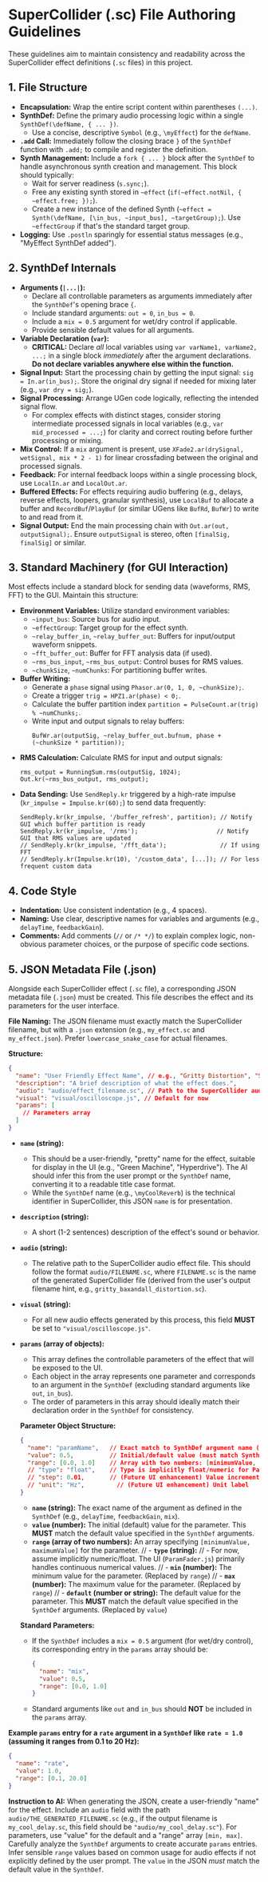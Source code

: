 # SuperCollider (.sc) File Authoring Guidelines

These guidelines aim to maintain consistency and readability across the SuperCollider effect definitions (`.sc` files) in this project.

## 1. File Structure

-   **Encapsulation:** Wrap the entire script content within parentheses `(...)`.
-   **SynthDef:** Define the primary audio processing logic within a single `SynthDef(\defName, { ... })`.
    -   Use a concise, descriptive `Symbol` (e.g., `\myEffect`) for the `defName`.
-   **`.add` Call:** Immediately follow the closing brace `}` of the `SynthDef` function with `.add;` to compile and register the definition.
-   **Synth Management:** Include a `fork { ... }` block after the `SynthDef` to handle asynchronous synth creation and management. This block should typically:
    -   Wait for server readiness (`s.sync;`).
    -   Free any existing synth stored in `~effect` (`if(~effect.notNil, { ~effect.free; });`).
    -   Create a new instance of the defined Synth (`~effect = Synth(\defName, [\in_bus, ~input_bus], ~targetGroup);`). Use `~effectGroup` if that's the standard target group.
-   **Logging:** Use `.postln` sparingly for essential status messages (e.g., "MyEffect SynthDef added").

## 2. SynthDef Internals

-   **Arguments (`|...|`):**
    -   Declare all controllable parameters as arguments immediately after the `SynthDef`'s opening brace `{`.
    -   Include standard arguments: `out = 0`, `in_bus = 0`.
    -   Include a `mix = 0.5` argument for wet/dry control if applicable.
    -   Provide sensible default values for all arguments.
-   **Variable Declaration (`var`):**
    -   **CRITICAL:** Declare *all* local variables using `var varName1, varName2, ...;` in a single block *immediately* after the argument declarations. **Do not declare variables anywhere else within the function.**
-   **Signal Input:** Start the processing chain by getting the input signal: `sig = In.ar(in_bus);`. Store the original dry signal if needed for mixing later (e.g., `var dry = sig;`).
-   **Signal Processing:** Arrange UGen code logically, reflecting the intended signal flow.
    -   For complex effects with distinct stages, consider storing intermediate processed signals in local variables (e.g., `var mid_processed = ...;`) for clarity and correct routing before further processing or mixing.
-   **Mix Control:** If a `mix` argument is present, use `XFade2.ar(drySignal, wetSignal, mix * 2 - 1)` for linear crossfading between the original and processed signals.
-   **Feedback:** For internal feedback loops within a single processing block, use `LocalIn.ar` and `LocalOut.ar`.
-   **Buffered Effects:** For effects requiring audio buffering (e.g., delays, reverse effects, loopers, granular synthesis), use `LocalBuf` to allocate a buffer and `RecordBuf`/`PlayBuf` (or similar UGens like `BufRd`, `BufWr`) to write to and read from it.
-   **Signal Output:** End the main processing chain with `Out.ar(out, outputSignal);`. Ensure `outputSignal` is stereo, often `[finalSig, finalSig]` or similar.

## 3. Standard Machinery (for GUI Interaction)

Most effects include a standard block for sending data (waveforms, RMS, FFT) to the GUI. Maintain this structure:

-   **Environment Variables:** Utilize standard environment variables:
    -   `~input_bus`: Source bus for audio input.
    -   `~effectGroup`: Target group for the effect synth.
    -   `~relay_buffer_in`, `~relay_buffer_out`: Buffers for input/output waveform snippets.
    -   `~fft_buffer_out`: Buffer for FFT analysis data (if used).
    -   `~rms_bus_input`, `~rms_bus_output`: Control buses for RMS values.
    -   `~chunkSize`, `~numChunks`: For partitioning buffer writes.
-   **Buffer Writing:**
    -   Generate a `phase` signal using `Phasor.ar(0, 1, 0, ~chunkSize);`.
    -   Create a trigger `trig = HPZ1.ar(phase) < 0;`.
    -   Calculate the buffer partition index `partition = PulseCount.ar(trig) % ~numChunks;`.
    -   Write input and output signals to relay buffers:
        ```supercollider
        BufWr.ar(outputSig, ~relay_buffer_out.bufnum, phase + (~chunkSize * partition));
        ```
-   **RMS Calculation:** Calculate RMS for input and output signals:
    ```supercollider
    rms_output = RunningSum.rms(outputSig, 1024);
    Out.kr(~rms_bus_output, rms_output);
    ```
-   **Data Sending:** Use `SendReply.kr` triggered by a high-rate impulse (`kr_impulse = Impulse.kr(60);`) to send data frequently:
    ```supercollider
    SendReply.kr(kr_impulse, '/buffer_refresh', partition); // Notify GUI which buffer partition is ready
    SendReply.kr(kr_impulse, '/rms');                      // Notify GUI that RMS values are updated
    // SendReply.kr(kr_impulse, '/fft_data');               // If using FFT
    // SendReply.kr(Impulse.kr(10), '/custom_data', [...]); // For less frequent custom data
    ```

## 4. Code Style

-   **Indentation:** Use consistent indentation (e.g., 4 spaces).
-   **Naming:** Use clear, descriptive names for variables and arguments (e.g., `delayTime`, `feedbackGain`).
-   **Comments:** Add comments (`//` or `/* */`) to explain complex logic, non-obvious parameter choices, or the purpose of specific code sections.

## 5. JSON Metadata File (.json)

Alongside each SuperCollider effect (`.sc` file), a corresponding JSON metadata file (`.json`) must be created. This file describes the effect and its parameters for the user interface.

**File Naming:** The JSON filename must exactly match the SuperCollider filename, but with a `.json` extension (e.g., `my_effect.sc` and `my_effect.json`). 
Prefer `lowercase_snake_case` for actual filenames.

**Structure:**

```json
{
  "name": "User Friendly Effect Name", // e.g., "Gritty Distortion", "Shimmering Reverb"
  "description": "A brief description of what the effect does.",
  "audio": "audio/effect_filename.sc", // Path to the SuperCollider audio file
  "visual": "visual/oscilloscope.js", // Default for now
  "params": [
    // Parameters array
  ]
}
```

-   **`name` (string):**
    -   This should be a user-friendly, "pretty" name for the effect, suitable for display in the UI (e.g., "Green Machine", "Hyperdrive"). The AI should infer this from the user prompt or the `SynthDef` name, converting it to a readable title case format.
    -   While the `SynthDef` name (e.g., `\myCoolReverb`) is the technical identifier in SuperCollider, this JSON `name` is for presentation.
-   **`description` (string):**
    -   A short (1-2 sentences) description of the effect's sound or behavior.
-   **`audio` (string):**
    -   The relative path to the SuperCollider audio effect file. This should follow the format `audio/FILENAME.sc`, where `FILENAME.sc` is the name of the generated SuperCollider file (derived from the user's output filename hint, e.g., `gritty_baxandall_distortion.sc`).
-   **`visual` (string):**
    -   For all new audio effects generated by this process, this field **MUST** be set to `"visual/oscilloscope.js"`.
-   **`params` (array of objects):**
    -   This array defines the controllable parameters of the effect that will be exposed to the UI.
    -   Each object in the array represents one parameter and corresponds to an argument in the `SynthDef` (excluding standard arguments like `out`, `in_bus`).
    -   The order of parameters in this array should ideally match their declaration order in the `SynthDef` for consistency.

    **Parameter Object Structure:**
    ```json
    {
      "name": "paramName",   // Exact match to SynthDef argument name (e.g., "drive", "bass")
      "value": 0.5,          // Initial/default value (must match SynthDef default)
      "range": [0.0, 1.0]    // Array with two numbers: [minimumValue, maximumValue]
      // "type": "float",    // Type is implicitly float/numeric for ParamFader
      // "step": 0.01,       // (Future UI enhancement) Value increment step
      // "unit": "Hz",         // (Future UI enhancement) Unit label
    }
    ```
    -   **`name` (string):** The exact name of the argument as defined in the `SynthDef` (e.g., `delayTime`, `feedbackGain`, `mix`).
    -   **`value` (number):** The initial (default) value for the parameter. This **MUST** match the default value specified in the `SynthDef` arguments.
    -   **`range` (array of two numbers):** An array specifying `[minimumValue, maximumValue]` for the parameter.
    // -   **`type` (string):**
    //     -   For now, assume implicitly numeric/float. The UI (`ParamFader.js`) primarily handles continuous numerical values. 
    // -   **`min` (number):** The minimum value for the parameter. (Replaced by `range`)
    // -   **`max` (number):** The maximum value for the parameter. (Replaced by `range`)
    // -   **`default` (number or string):** The default value for the parameter. This **MUST** match the default value specified in the `SynthDef` arguments. (Replaced by `value`)

    **Standard Parameters:**
    -   If the `SynthDef` includes a `mix = 0.5` argument (for wet/dry control), its corresponding entry in the `params` array should be:
        ```json
        {
          "name": "mix",
          "value": 0.5,
          "range": [0.0, 1.0]
        }
        ```
    -   Standard arguments like `out` and `in_bus` should **NOT** be included in the `params` array.

**Example `params` entry for a `rate` argument in a `SynthDef` like `rate = 1.0` (assuming it ranges from 0.1 to 20 Hz):**
```json
{
  "name": "rate",
  "value": 1.0,
  "range": [0.1, 20.0]
}
```

**Instruction to AI:** When generating the JSON, create a user-friendly "name" for the effect. Include an `audio` field with the path `audio/THE_GENERATED_FILENAME.sc` (e.g., if the output filename is `my_cool_delay.sc`, this field should be `"audio/my_cool_delay.sc"`). For parameters, use "value" for the default and a "range" array `[min, max]`. Carefully analyze the `SynthDef` arguments to create accurate `params` entries. Infer sensible `range` values based on common usage for audio effects if not explicitly defined by the user prompt. The `value` in the JSON *must* match the default value in the `SynthDef`.